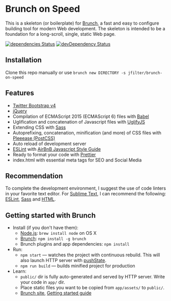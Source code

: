 # Brunch on Speed

This is a skeleton (or boilerplate) for [Brunch](http://brunch.io), a fast and easy to configure building tool for modern Web development. The skeleton is intended to be a foundation for a long-scroll, single, static Web page.

[![dependencies Status](https://david-dm.org/jfilter/brunch-on-speed/status.svg?style=flat-square)](https://david-dm.org/jfilter/brunch-on-speed)
[![devDependency Status](https://david-dm.org/jfilter/brunch-on-speed/dev-status.svg?style=flat-square)](https://david-dm.org/jfilter/brunch-on-speed#info=devDependencies)

## Installation

Clone this repo manually or use `brunch new DIRECTORY -s jfilter/brunch-on-speed`

## Features
* [Twitter Bootstrap v4](https://getbootstrap.com/docs/4.0/getting-started/introduction/)
* [jQuery](http://jquery.com)
* Compilation of ECMAScript 2015 (ECMAScript 6) files with [Babel](https://babeljs.io)
* Uglification and concatenation of Javascript files with [UglifyJS](http://lisperator.net/uglifyjs/)
* Extending CSS with [Sass](http://sass-lang.com)
* Autoprefixing, concatenation, minification (and more) of CSS files with [Pleeease (PostCSS)](http://pleeease.io)
* Auto reload of development server
* [ESLint](http://eslint.org) with [AirBnB Javascript Style Guide](https://github.com/airbnb/javascript)
* Ready to format your code with [Prettier](https://prettier.io)
* index.html with essential meta tags for SEO and Social Media

## Recommendation
To complete the development environment, I suggest the use of code linters in your favorite text editor. For [Sublime Text](http://www.sublimetext.com), I can recommend the following: [ESLint](https://github.com/roadhump/SublimeLinter-eslint), [Sass](https://github.com/attenzione/SublimeLinter-scss-lint) and [HTML](https://github.com/SublimeLinter/SublimeLinter-html-tidy).

## Getting started with Brunch

* Install (if you don't have them):
    * [Node.js](http://nodejs.org): `brew install node` on OS X
    * [Brunch](http://brunch.io): `npm install -g brunch`
    * Brunch plugins and app dependencies: `npm install`
* Run:
    * `npm start` — watches the project with continuous rebuild. This will also launch HTTP server with [pushState](https://developer.mozilla.org/en-US/docs/Web/Guide/API/DOM/Manipulating_the_browser_history).
    * `npm run build` — builds minified project for production
* Learn:
    * `public/` dir is fully auto-generated and served by HTTP server.  Write your code in `app/` dir.
    * Place static files you want to be copied from `app/assets/` to `public/`.
    * [Brunch site](http://brunch.io), [Getting started guide](https://github.com/brunch/brunch-guide#readme)
